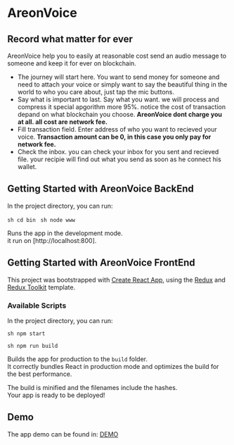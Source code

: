 
# AreonVoice
## Record what matter for ever
AreonVoice help you to easily at reasonable cost send an audio message to someone and keep it for ever on blockchain.

- The journey will start here.
You want to send money for someone and need to attach your voice or simply want to say the beautiful thing in the world to who you care about, just tap the mic buttons.
- Say what is important to last.
Say what you want. we will process and compress it special apgorithm more 95%. notice the cost of transaction depand on what blockchain you choose.
**AreonVoice dont charge you at all. all cost are network fee.**
- Fill transaction field.
Enter address of who you want to recieved your voice.
**Transaction amount can be 0, in this case you only pay for network fee.**
- Check the inbox.
you can check your inbox for you sent and recieved file. your recipie will find out what you send as soon as he connect his wallet.


## Getting Started with AreonVoice BackEnd


In the project directory, you can run:

``sh
cd bin
``
``sh
node www
``

Runs the app in the development mode.\
it run on [http://localhost:800].


## Getting Started with AreonVoice FrontEnd

This project was bootstrapped with [Create React App](https://github.com/facebook/create-react-app), using the [Redux](https://redux.js.org/) and [Redux Toolkit](https://redux-toolkit.js.org/) template.

### Available Scripts

In the project directory, you can run:

``sh
npm start
``

``sh
npm run build
``

Builds the app for production to the `build` folder.\
It correctly bundles React in production mode and optimizes the build for the best performance.

The build is minified and the filenames include the hashes.\
Your app is ready to be deployed!

## Demo
The app demo can be found in:
[DEMO](https://app.areonvoice.xyz)


